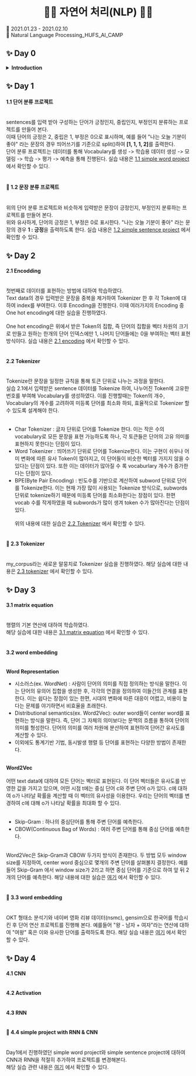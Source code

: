 <h1 align="center"> 🙌🏻 자연어 처리(NLP) 🙌🏻 </h1>
🌱 2021.01.23 - 2021.02.10 <br>
🌱 Natural Language Processing_HUFS_AI_CAMP<br>

## ✨ Day 0 
<details>
<summary><b>Introduction</b></summary><br>
<b>Google Colab</b> 및 <b>Slack</b>의 조작 방법 익히기 <br>
<b>Numpy, Tensorflow, Matplotlib, Pandas</b>에 대한 기본 지식 학습하기<br><br>
<p align="center"><img src = "Data/images/day1.PNG" alt="day1" width = "419" height = "343"></p>
</details>



## ✨ Day 1

#### <b>1.1 단어 분류 프로젝트</b><br><br>
sentences를 입력 받아 구성하는 단어가 긍정인지, 중립인지, 부정인지 분류하는 프로젝트를 만들어 본다. <br>
이때 단어의 긍정은 2, 중립은 1, 부정은 0으로 표시하며, 예를 들어 "나는 오늘 기분이 좋아" 라는 문장의 경우 띄어쓰기를 기준으로 split()하여 <b>[1, 1, 1, 2]</b>를 출력한다.<br>
단어 분류 프로젝트는 데이터를 통해 Vocabulary를 생성 -> 학습용 데이터 생성 -> 모델링 -> 학습 -> 평가 -> 예측을 통해 진행된다. 실습 내용은 [1.1 simple word project](https://github.com/bbjoite09/NLP/blob/main/Practice/1.1%20simple%20word%20project.ipynb) 에서 확인할 수 있다.<br><br>

#### <b>📝 1.2 문장 분류 프로젝트</b><br><br>
위의 단어 분류 프로젝트와 비슷하게 입력받은 문장이 긍정인지, 부정인지 분류하는 프로젝트를 만들어 본다.<br>
위와 유사하게, 단어의 긍정은 1, 부정은 0로 표시한다. "나는 오늘 기분이 좋아" 라는 문장의 경우 <b>1 : 긍정</b>을 출력하도록 한다. 실습 내용은 [1.2 simple sentence project](https://github.com/bbjoite09/NLP/blob/main/Practice/1.2%20simple%20sentence%20project.ipynb) 에서 확인할 수 있다.
<br>
## ✨ Day 2
#### <b>2.1 Encodding</b><br><br>
첫번째로 데이터를 표현하는 방법에 대하여 학습하였다.<br>
Text data의 경우 입력받은 문장을 중복을 제거하여 Tokenizer 한 후 각 Token에 대하여 index를 부여한다. 이후 Encoding을 진행한다. 이때 여러가지의 Encoding 중 One hot encoding에 대한 실습을 진행하였다.<br><br>
One hot encoding은 위에서 받은 Token의 집합, 즉 단어의 집합을 벡터 차원의 크기로 만들고 원하는 한개의 단어 인덱스에만 1, 나머지 단어들에는 0을 부여하는 벡터 표현 방식이다. 실습 내용은 [2.1 encoding](https://github.com/bbjoite09/NLP/blob/main/Practice/2.1%20encoding.ipynb) 에서 확인할 수 있다.<br><br>

#### <b>2.2 Tokenizer</b><br><br>
Tokenize란 문장을 일정한 규칙을 통해 토큰 단위로 나누는 과정을 말한다.<br>
실습 2.1에서 입력받은 sentence 데이터를 Tokenize 하여, 나누어진 Token에 고유한 번호를 부여해 Vocabulary를 생성하였다. 이를 진행할때는 Token의 개수, Vocabulary의 개수를 고려하여 미등록 단어를 최소화 하되, 효율적으로 Tokenizer 할 수 있도록 설계해야 한다.<br><br>

- Char Tokenizer : 글자 단위로 단어를 Tokenize 한다. 이는 작은 수의 vocabulary로 모든 문장을 표현 가능하도록 하나, 각 토큰들은 단어의 고유 의미를 표현하지 못한다는 단점이 있다.<br>
- Word Tokenizer : 띄어쓰기 단위로 단어를 Tokenize한다. 이는 구현이 쉬우나 어미 변화에 따른 유사 Token이 많아지고, 이 단어들이 비슷한 벡터를 가지지 않을 수 있다는 단점이 있다. 또한 이는 데이터가 많아질 수 록 vocaburlary 개수가 증가한다는 단점이 있다.<br>
- BPE(Byte Pair Encoding) : 빈도수를 기반으로 계산하여 subword 단위로 단어를 Tokenize한다. 이는 현재 가장 많이 사용되는 Tokenize 방식으로, subwords단위로 tokenize하기 때문에 미등록 단어를 최소화한다는 장점이 있다. 한편 vocab 수를 작게하였을 때 subwords가 많이 생겨 token 수가 많아진다는 단점이 있다.<br><br>
위의 내용에 대한 실습은 [2.2 Tokenizer](https://github.com/bbjoite09/NLP/blob/main/Practice/2.2%20tokenizer.ipynb) 에서 확인할 수 있다.<br><br>

#### <b>📝 2.3 Tokenizer</b><br><br>
my_corpus라는 새로운 말뭉치로 Tokenizer 실습을 진행하였다. 해당 실습에 대한 내용은 [2.3 tokenizer](https://github.com/bbjoite09/NLP/blob/main/Practice/2.3%20tokenizer.ipynb) 에서 확인할 수 있다.<br>

## ✨ Day 3
#### <b>3.1 matrix equation</b><br><br>
행렬의 기본 연산에 대하여 학습하였다.<br> 해당 실습에 대한 내용은 [3.1 matrix equation](https://github.com/bbjoite09/NLP/blob/main/Practice/3.1%20matrix%20equation.ipynb) 에서 확인할 수 있다. <br><br>

#### <b>3.2 word embedding</b><br><br>
<b>Word Representation</b><br>
- 시소러스(ex. WordNet) : 사람이 단어의 의미를 직접 정의하는 방식을 말한다. 이는 단어의 유의어 집합을 생성한 후, 각각의 연결을 정의하여 이들간의 관계를 표현한다. 이는 쉽다는 장점이 있는 한편, 시대의 변화에 따른 대응이 어렵고, 비용이 높다는 문제를 야기하면서 비효율을 초래한다.<br>
- Distributional semantics(ex. Word2Vec): outer word들이 center word를 표현하는 방식을 말한다. 즉, 단어 그 자체의 의미보다는 문맥의 흐름을 통하여 단어의 의미를 형성한다. 단어의 의미를 여러 차원에 분산하여 표현하여 단어간 유사도를 계산할 수 있다.<br>
- 이외에도 통계기반 기법, 동시발생 행렬 등 단어를 표현하는 다양한 방법이 존재한다.<br><br>

<b>Word2Vec</b><br><br>
어떤 text data에 대하여 모든 단어는 벡터로 표현된다. 이 단어 벡터들은 유사도를 반영한 값을 가지고 있으며, 어떤 시점 t에는 중심 단어 c와 주변 단어 o가 있다. c에 대하여 o가 나타날 확률을 계산할 때 이 벡터의 유사성을 이용한다. 우리는 단어의 벡터를 변경하여 c에 대해 o가 나타날 확률을 최대화 할 수 있다.<br><br>

- Skip-Gram : 하나의 중심단어를 통해 주변 단어를 예측한다.
- CBOW(Continuous Bag of Words) : 여러 주변 단어를 통해 중심 단어를 예측한다.<br><br>

Word2Vec은 Skip-Gram과 CBOW 두가지 방식이 존재한다. 두 방법 모두 window size를 지정하여, center word 중심으로 몇개의 주변 단어를 살펴볼지 결정한다. 예를들어 Skip-Gram 에서 window size가 2라고 하면 중심 단어를 기준으로 하여 앞 뒤 2개의 단어를 예측한다. 해당 내용에 대한 실습은 [여기](https://github.com/bbjoite09/NLP/blob/main/Practice/3.2%20word%20embedding.ipynb) 에서 확인할 수 있다.<br><br>

#### <b>📝 3.3 word embedding</b><br><br>
OKT 형태소 분석기와 네이버 영화 리뷰 데이터(nsmc), gensim으로 한국어를 학습시킨 후 단어 연산 프로젝트를 진행해 본다. 예를들어 "왕 - 남자 + 여자"라는 연산에 대하여 "여왕" 혹은 이와 유사한 단어를 출력하도록 한다. 해당 실습 내용은 [여기](https://github.com/bbjoite09/NLP/blob/main/Practice/3.3%20word%20embedding.ipynb) 에서 확인할 수 있다.<br>

## ✨ Day 4
#### <b>4.1 CNN</b><br><br>
#### <b>4.2 Activation</b><br><br>
#### <b>4.3 RNN</b><br><br>
#### <b>📝 4.4 simple project with RNN & CNN</b><br><br>
Day1에서 진행하였던 simple word project와 simple sentence project에 대하여 CNN과 RNN을 적절히 추가하여 프로젝트를 변경해본다.<br>
해당 실습 관련 내용은 [여기](https://github.com/bbjoite09/NLP/blob/main/Practice/4.4%20simple%20project%20with%20rnn_cnn.ipynb) 에서 확인할 수 있다.
